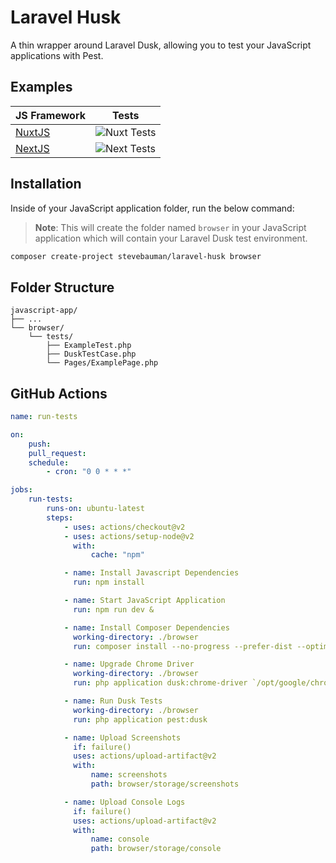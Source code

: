 # Laravel Husk

A thin wrapper around Laravel Dusk, allowing you to test your JavaScript applications with Pest.

## Examples

| JS Framework                                               | Tests                                                                                                     |
| ---------------------------------------------------------- | --------------------------------------------------------------------------------------------------------- |
| [NuxtJS](https://github.com/stevebauman/laravel-husk-nuxt) | ![Nuxt Tests](https://github.com/stevebauman/laravel-husk-nuxt/actions/workflows/run-tests.yml/badge.svg) |
| [NextJS](https://github.com/stevebauman/laravel-husk-next) | ![Next Tests](https://github.com/stevebauman/laravel-husk-next/actions/workflows/run-tests.yml/badge.svg) |

## Installation

Inside of your JavaScript application folder, run the below command:

> **Note**: This will create the folder named `browser` in your JavaScript application which will contain your Laravel Dusk test environment.

```bash
composer create-project stevebauman/laravel-husk browser
```

## Folder Structure

```
javascript-app/
├── ...
└── browser/
    └── tests/
        ├── ExampleTest.php
        ├── DuskTestCase.php
        └── Pages/ExamplePage.php
```

## GitHub Actions

```yaml
name: run-tests

on:
    push:
    pull_request:
    schedule:
        - cron: "0 0 * * *"

jobs:
    run-tests:
        runs-on: ubuntu-latest
        steps:
            - uses: actions/checkout@v2
            - uses: actions/setup-node@v2
              with:
                  cache: "npm"

            - name: Install Javascript Dependencies
              run: npm install

            - name: Start JavaScript Application
              run: npm run dev &

            - name: Install Composer Dependencies
              working-directory: ./browser
              run: composer install --no-progress --prefer-dist --optimize-autoloader

            - name: Upgrade Chrome Driver
              working-directory: ./browser
              run: php application dusk:chrome-driver `/opt/google/chrome/chrome --version | cut -d " " -f3 | cut -d "." -f1`

            - name: Run Dusk Tests
              working-directory: ./browser
              run: php application pest:dusk

            - name: Upload Screenshots
              if: failure()
              uses: actions/upload-artifact@v2
              with:
                  name: screenshots
                  path: browser/storage/screenshots

            - name: Upload Console Logs
              if: failure()
              uses: actions/upload-artifact@v2
              with:
                  name: console
                  path: browser/storage/console
```
